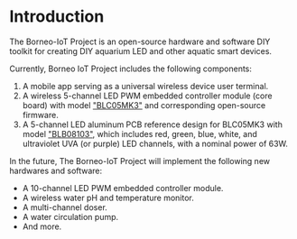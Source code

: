 # Introduction

The Borneo-IoT Project is an open-source hardware and software DIY toolkit for creating DIY aquarium LED and other aquatic smart devices.

Currently, Borneo IoT Project includes the following components:

1. A mobile app serving as a universal wireless device user terminal.
2. A wireless 5-channel LED PWM embedded controller module (core board) with model ["BLC05MK3"](#blc05-hardware) and corresponding open-source firmware.
3. A 5-channel LED aluminum PCB reference design for BLC05MK3 with model ["BLB08103"](#blb08103-hardware), which includes red, green, blue, white, and ultraviolet UVA (or purple) LED channels, with a nominal power of 63W.

In the future, The Borneo-IoT Project will implement the following new hardwares and software:

- A 10-channel LED PWM embedded controller module.
- A wireless water pH and temperature monitor.
- A multi-channel doser.
- A water circulation pump.
- And more.

